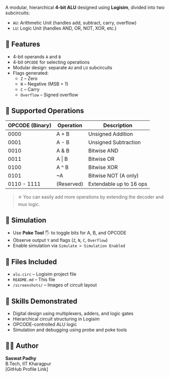 
A modular, hierarchical **4-bit ALU** designed using **Logisim**, divided into two subcircuits:
- `AU`: Arithmetic Unit (handles add, subtract, carry, overflow)
- `LU`: Logic Unit (handles AND, OR, NOT, XOR, etc.)

## 🚀 Features

- 4-bit operands `A` and `B`
- 4-bit `OPCODE` for selecting operations
- Modular design: separate `AU` and `LU` subcircuits
- Flags generated:
  - `Z` – Zero
  - `N` – Negative (MSB = 1)
  - `C` – Carry
  - `Overflow` – Signed overflow

## 🧠 Supported Operations

| OPCODE (Binary) | Operation   | Description              |
|-----------------|-------------|--------------------------|
| 0000            | A + B       | Unsigned Addition        |
| 0001            | A - B       | Unsigned Subtraction     |
| 0010            | A & B       | Bitwise AND              |
| 0011            | A \| B      | Bitwise OR               |
| 0100            | A ^ B       | Bitwise XOR              |
| 0101            | ~A          | Bitwise NOT (A only)     |
| 0110 - 1111     | (Reserved)  | Extendable up to 16 ops  |

> ✳️ You can easily add more operations by extending the decoder and mux logic.

## 🧪 Simulation

- Use **Poke Tool** 🖐 to toggle bits for A, B, and OPCODE
- Observe output `Y` and flags (`Z`, `N`, `C`, `Overflow`)
- Enable simulation via `Simulate > Simulation Enabled`

## 📂 Files Included

- `alu.circ` – Logisim project file
- `README.md` – This file
- `/screenshots/` – Images of circuit layout

## 🧠 Skills Demonstrated

- Digital design using multiplexers, adders, and logic gates
- Hierarchical circuit structuring in Logisim
- OPCODE-controlled ALU logic
- Simulation and debugging using probe and poke tools

## 👨‍💻 Author

**Saswat Padhy**  
B.Tech, IIT Kharagpur  
[GitHub Profile Link]  
